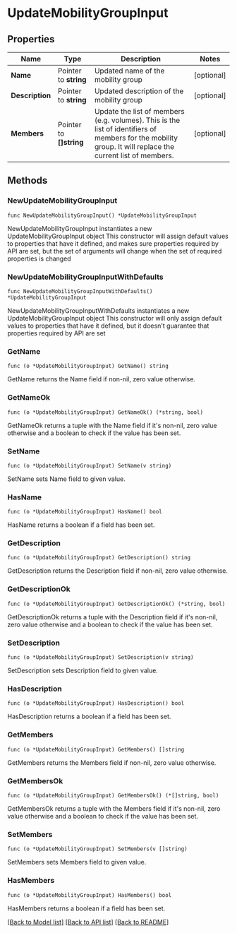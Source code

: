 # UpdateMobilityGroupInput

## Properties

Name | Type | Description | Notes
------------ | ------------- | ------------- | -------------
**Name** | Pointer to **string** | Updated name of the mobility group | [optional] 
**Description** | Pointer to **string** | Updated description of the mobility group | [optional] 
**Members** | Pointer to **[]string** | Update the list of members (e.g. volumes).  This is the list of identifiers of members for the mobility group.  It will replace the current list of members. | [optional] 

## Methods

### NewUpdateMobilityGroupInput

`func NewUpdateMobilityGroupInput() *UpdateMobilityGroupInput`

NewUpdateMobilityGroupInput instantiates a new UpdateMobilityGroupInput object
This constructor will assign default values to properties that have it defined,
and makes sure properties required by API are set, but the set of arguments
will change when the set of required properties is changed

### NewUpdateMobilityGroupInputWithDefaults

`func NewUpdateMobilityGroupInputWithDefaults() *UpdateMobilityGroupInput`

NewUpdateMobilityGroupInputWithDefaults instantiates a new UpdateMobilityGroupInput object
This constructor will only assign default values to properties that have it defined,
but it doesn't guarantee that properties required by API are set

### GetName

`func (o *UpdateMobilityGroupInput) GetName() string`

GetName returns the Name field if non-nil, zero value otherwise.

### GetNameOk

`func (o *UpdateMobilityGroupInput) GetNameOk() (*string, bool)`

GetNameOk returns a tuple with the Name field if it's non-nil, zero value otherwise
and a boolean to check if the value has been set.

### SetName

`func (o *UpdateMobilityGroupInput) SetName(v string)`

SetName sets Name field to given value.

### HasName

`func (o *UpdateMobilityGroupInput) HasName() bool`

HasName returns a boolean if a field has been set.

### GetDescription

`func (o *UpdateMobilityGroupInput) GetDescription() string`

GetDescription returns the Description field if non-nil, zero value otherwise.

### GetDescriptionOk

`func (o *UpdateMobilityGroupInput) GetDescriptionOk() (*string, bool)`

GetDescriptionOk returns a tuple with the Description field if it's non-nil, zero value otherwise
and a boolean to check if the value has been set.

### SetDescription

`func (o *UpdateMobilityGroupInput) SetDescription(v string)`

SetDescription sets Description field to given value.

### HasDescription

`func (o *UpdateMobilityGroupInput) HasDescription() bool`

HasDescription returns a boolean if a field has been set.

### GetMembers

`func (o *UpdateMobilityGroupInput) GetMembers() []string`

GetMembers returns the Members field if non-nil, zero value otherwise.

### GetMembersOk

`func (o *UpdateMobilityGroupInput) GetMembersOk() (*[]string, bool)`

GetMembersOk returns a tuple with the Members field if it's non-nil, zero value otherwise
and a boolean to check if the value has been set.

### SetMembers

`func (o *UpdateMobilityGroupInput) SetMembers(v []string)`

SetMembers sets Members field to given value.

### HasMembers

`func (o *UpdateMobilityGroupInput) HasMembers() bool`

HasMembers returns a boolean if a field has been set.


[[Back to Model list]](../README.md#documentation-for-models) [[Back to API list]](../README.md#documentation-for-api-endpoints) [[Back to README]](../README.md)



